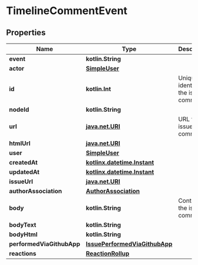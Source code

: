 
# TimelineCommentEvent

## Properties
Name | Type | Description | Notes
------------ | ------------- | ------------- | -------------
**event** | **kotlin.String** |  | 
**actor** | [**SimpleUser**](SimpleUser.md) |  | 
**id** | **kotlin.Int** | Unique identifier of the issue comment | 
**nodeId** | **kotlin.String** |  | 
**url** | [**java.net.URI**](java.net.URI.md) | URL for the issue comment | 
**htmlUrl** | [**java.net.URI**](java.net.URI.md) |  | 
**user** | [**SimpleUser**](SimpleUser.md) |  | 
**createdAt** | [**kotlinx.datetime.Instant**](kotlinx.datetime.Instant.md) |  | 
**updatedAt** | [**kotlinx.datetime.Instant**](kotlinx.datetime.Instant.md) |  | 
**issueUrl** | [**java.net.URI**](java.net.URI.md) |  | 
**authorAssociation** | [**AuthorAssociation**](AuthorAssociation.md) |  | 
**body** | **kotlin.String** | Contents of the issue comment |  [optional]
**bodyText** | **kotlin.String** |  |  [optional]
**bodyHtml** | **kotlin.String** |  |  [optional]
**performedViaGithubApp** | [**IssuePerformedViaGithubApp**](IssuePerformedViaGithubApp.md) |  |  [optional]
**reactions** | [**ReactionRollup**](ReactionRollup.md) |  |  [optional]



